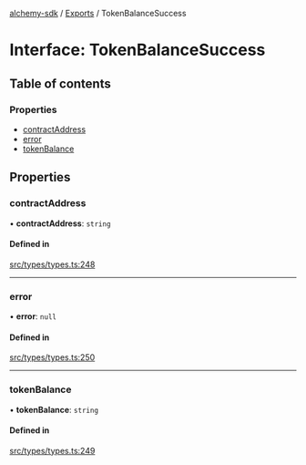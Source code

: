 [alchemy-sdk](../README.md) / [Exports](../modules.md) / TokenBalanceSuccess

# Interface: TokenBalanceSuccess

## Table of contents

### Properties

- [contractAddress](TokenBalanceSuccess.md#contractaddress)
- [error](TokenBalanceSuccess.md#error)
- [tokenBalance](TokenBalanceSuccess.md#tokenbalance)

## Properties

### contractAddress

• **contractAddress**: `string`

#### Defined in

[src/types/types.ts:248](https://github.com/alchemyplatform/alchemy-sdk-js/blob/8f119ad1/src/types/types.ts#L248)

___

### error

• **error**: ``null``

#### Defined in

[src/types/types.ts:250](https://github.com/alchemyplatform/alchemy-sdk-js/blob/8f119ad1/src/types/types.ts#L250)

___

### tokenBalance

• **tokenBalance**: `string`

#### Defined in

[src/types/types.ts:249](https://github.com/alchemyplatform/alchemy-sdk-js/blob/8f119ad1/src/types/types.ts#L249)
